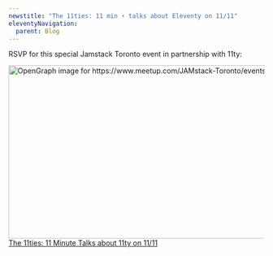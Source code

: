 ```yaml
---
newstitle: "The 11ties: 11 min ⚡️ talks about Eleventy on 11/11"
eleventyNavigation:
  parent: Blog
---
```


RSVP for this special Jamstack Toronto event in partnership with 11ty:

<a href="https://www.meetup.com/JAMstack-Toronto/events/281278073/" class="elv-externalexempt opengraph-card">
  <picture>
    <source type="image/webp" srcset="https://v1.opengraph.11ty.dev/https%3A%2F%2Fwww.meetup.com%2FJAMstack-Toronto%2Fevents%2F281278073%2F/small/webp/ 375w, https://v1.opengraph.11ty.dev/https%3A%2F%2Fwww.meetup.com%2FJAMstack-Toronto%2Fevents%2F281278073%2F/medium/webp/ 650w" sizes="100vw">
    <source type="image/jpeg" srcset="https://v1.opengraph.11ty.dev/https%3A%2F%2Fwww.meetup.com%2FJAMstack-Toronto%2Fevents%2F281278073%2F/small/jpeg/ 375w, https://v1.opengraph.11ty.dev/https%3A%2F%2Fwww.meetup.com%2FJAMstack-Toronto%2Fevents%2F281278073%2F/medium/jpeg/ 650w" sizes="100vw">
    <img alt="OpenGraph image for https://www.meetup.com/JAMstack-Toronto/events/281278073/" loading="lazy" decoding="async" src="https://v1.opengraph.11ty.dev/https%3A%2F%2Fwww.meetup.com%2FJAMstack-Toronto%2Fevents%2F281278073%2F/small/jpeg/" width="650" height="341">
  </picture>
  <span>The 11ties: 11 Minute Talks about 11ty on 11/11</span>
</a>
